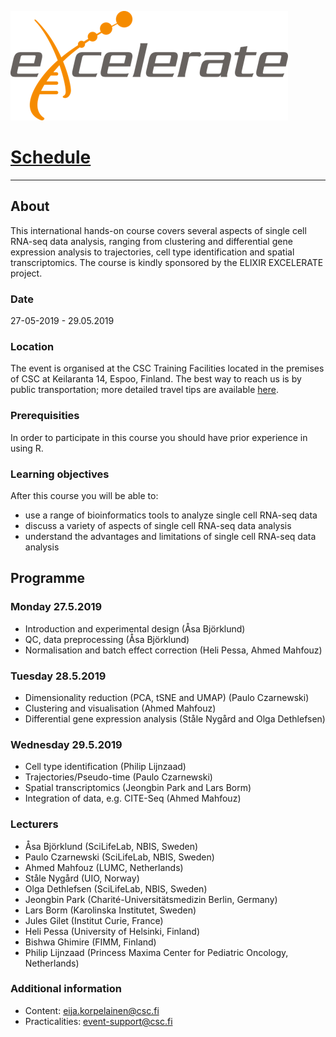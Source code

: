 ![logo](logos/excelerate.png)

# [Schedule](schedule.md)
-------------


## About

This international hands-on course covers several aspects of single cell RNA-seq data analysis, ranging from clustering and differential gene expression analysis to trajectories, cell type identification and spatial transcriptomics. The course is kindly sponsored by the ELIXIR EXCELERATE project.

### Date
27-05-2019 - 29.05.2019

### Location
The event is organised at the CSC Training Facilities located in the premises of CSC at Keilaranta 14, Espoo, Finland. The best way to reach us is by public transportation; more detailed travel tips are available [here](https://www.csc.fi/how-to-reach-us).

### Prerequisities
In order to participate in this course you should have prior experience in using R.

### Learning objectives
After this course you will be able to:
- use a range of bioinformatics tools to analyze single cell RNA-seq data
- discuss a variety of aspects of single cell RNA-seq data analysis
- understand the advantages and limitations of single cell RNA-seq data analysis

## Programme
### Monday 27.5.2019

- Introduction and experimental design (Åsa Björklund)
- QC, data preprocessing (Åsa Björklund)
- Normalisation and batch effect correction (Heli Pessa, Ahmed Mahfouz)

### Tuesday 28.5.2019
- Dimensionality reduction (PCA, tSNE and UMAP) (Paulo Czarnewski)
- Clustering and visualisation (Ahmed Mahfouz)
- Differential gene expression analysis (Ståle Nygård and Olga Dethlefsen)

### Wednesday 29.5.2019
- Cell type identification (Philip Lijnzaad)
- Trajectories/Pseudo-time (Paulo Czarnewski)
- Spatial transcriptomics (Jeongbin Park and Lars Borm)
- Integration of data, e.g. CITE-Seq (Ahmed Mahfouz)

### Lecturers
- Åsa Björklund (SciLifeLab, NBIS, Sweden)
- Paulo Czarnewski (SciLifeLab, NBIS, Sweden)
- Ahmed Mahfouz (LUMC, Netherlands)
- Ståle Nygård (UIO, Norway)
- Olga Dethlefsen (SciLifeLab, NBIS, Sweden)
- Jeongbin Park (Charité-Universitätsmedizin Berlin, Germany)
- Lars Borm (Karolinska Institutet, Sweden)
- Jules Gilet (Institut Curie, France)
- Heli Pessa (University of Helsinki, Finland)
- Bishwa Ghimire (FIMM, Finland)
- Philip Lijnzaad (Princess Maxima Center for Pediatric Oncology, Netherlands)

### Additional information
- Content: <eija.korpelainen@csc.fi>
- Practicalities: <event-support@csc.fi>
